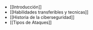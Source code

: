 - [[Introducción]]
- [[Habilidades transferibles y tecnicas]]
- [[Historia de la ciberseguridad]]
- [[Tipos de Ataques]]